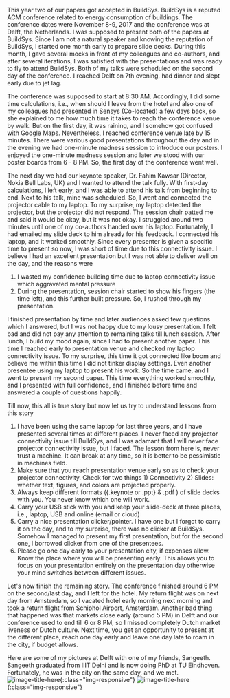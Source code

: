 This year two of our papers got accepted in BuildSys. BuildSys is a reputed ACM conference related to energy consumption of buildings. The conference dates were November 8-9, 2017 and the conference was at Delft, the Netherlands. I was supposed to present both of the papers at BuildSys. Since I am not a natural speaker and knowing the reputation of BuildSys, I started one month early to prepare slide decks. During this month, I gave several mocks in front of my colleagues and co-authors, and after several iterations, I was satisfied with the presentations and was ready to fly to attend BuildSys. Both of my talks were scheduled on the second day of the conference. I reached Delft on 7th evening, had dinner and slept early due to jet lag. 

The conference was supposed to start at 8:30 AM. Accordingly, I did some time calculations, i.e., when should I leave from the hotel and also one of my colleagues had presented in Sensys (Co-located) a few days back, so she explained to me how much time it takes to reach the conference venue by walk. But on the first day, it was raining, and I somehow got confused with Google Maps. Nevertheless, I reached conference venue late by 15 minutes. There were various good presentations throughout the day and in the evening we had one-minute madness session to introduce our posters. I enjoyed the one-minute madness session and later we stood with our poster boards from 6 - 8 PM. So, the first day of the conference went well.

The next day we had our keynote speaker, Dr. Fahim Kawsar (Director, Nokia Bell Labs, UK) and I wanted to attend the talk fully. With first-day calculations, I left early, and I was able to attend his talk from beginning to end. Next to his talk, mine was scheduled. So, I went and connected the projector cable to my laptop. To my surprise, my laptop detected the projector, but the projector did not respond. The session chair patted me and said it would be okay, but it was not okay. I struggled around two minutes until one of my co-authors handed over his laptop. Fortunately, I had emailed my slide deck to him already for his feedback. I connected his laptop, and it worked smoothly. Since every presenter is given a specific time to present so now, I was short of time due to this connectivity issue. I believe I had an excellent presentation but I was not able to deliver well on the day, and the reasons were

1. I wasted my confidence building time due to laptop connectivity issue which aggravated mental pressure
2. During the presentation, session chair started to show his fingers (the time left), and this further built pressure. So, I rushed through my presentation.

I finished presentation by time and later audiences asked few questions which I answered, but I was not happy due to my lousy presentation. I felt bad and did not pay any attention to remaining talks till lunch session. After lunch, I build my mood again, since I had to present another paper. This time I reached early to presentation venue and checked my laptop connectivity issue. To my surprise, this time it got connected like boom and believe me within this time I did not tinker display settings. Even another presentee using my laptop to present his work. So the time came, and I went to present my second paper. This time everything worked smoothly, and I presented with full confidence, and I finished before time and answered a couple of questions happily.

Till now, this all is true story but now let us try to understand lessons from this story

1. I have been using the same laptop for last three years, and I have presented several times at different places. I never faced any projector connectivity issue till BuildSys, and I was adamant that I will never face projector connectivity issue, but I faced. The lesson from here is, never trust a machine. It can break at any time, so it is better to be pessimistic in machines field.
2. Make sure that you reach presentation venue early so as to check your projector connectivity. Check for two things 1) Connectivity 2) Slides: whether text, figures, and colors are projected properly.
3. Always keep different formats ({.keynote or .ppt} & .pdf ) of slide decks with you. You never know which one will work.
4. Carry your USB stick with you and keep your slide-deck at three places, i.e., laptop, USB and online (email or cloud)
5. Carry a nice presentation clicker/pointer. I have one but I forgot to carry it on the day, and to my surprise, there was no clicker at BuildSys. Somehow I managed to present my first presentation, but for the second one, I borrowed clicker from one of the presentees.
6. Please go one day early to your presentation city, if expenses allow. Know the place where you will be presenting early. This allows you to focus on your presentation entirely on the presentation day otherwise your mind switches between different issues.

Let's now finish the remaining story. The conference finished around 6 PM on the second/last day, and I left for the hotel. My return flight was on next day from Amsterdam, so I vacated hotel early morning next morning and took a return flight from Schiphol Airport, Amsterdam. Another bad thing that happened was that markets close early (around 5 PM) in Delft and our conference used to end till 6 or 8 PM, so I missed completely Dutch market liveness or Dutch culture. Next time, you get an opportunity to present at the different place, reach one day early and leave one day late to roam in the city, if budget allows.

Here are some of my pictures at Delft with one of my friends, Sangeeth. Sangeeth graduated from IIIT Delhi and is now doing PhD at TU Eindhoven. Fortunately, he was in the city on the same day, and we met.
![image-title-here](../assets/buildsys2017_1.jpg){:class="img-responsive"}
![image-title-here](../assets/buildsys2017_2.jpg){:class="img-responsive"}
